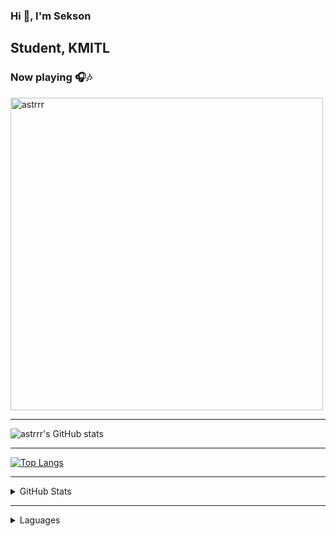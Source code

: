 ### Hi 👋, I'm Sekson  
Student, KMITL
---
### Now playing 🎧🎶

[<img src="https://readme-spotify-status2-astrrr.vercel.app/api/run-spotify-status" alt="astrrr" width="500" />](https://open.spotify.com/user/215k6liyjkpwnbrjjgvest2wq) 

---


 ![astrrr's GitHub stats](https://github-readme-stats.vercel.app/api?username=astrrr&show_icons=true&theme=cobalt)
 

---

 
  [![Top Langs](https://github-readme-stats.vercel.app/api/top-langs/?username=astrrr&layout=compact)](https://github.com/anuraghazra/github-readme-stats)
  

---
<details>
  <summary>GitHub Stats</summary>

  ![astrrr's GitHub stats](https://github-readme-stats.vercel.app/api?username=astrrr&count_private=true&show_icons=true&theme=cobalt)

</details>

---
<details>
  <summary>Laguages</summary>

  [![Top Langs](https://github-readme-stats.vercel.app/api/top-langs/?username=astrrr&layout=compact)](https://github.com/anuraghazra/github-readme-stats)

</details>

<!--
**astrrr/astrrr** is a ✨ _special_ ✨ repository because its `README.md` (this file) appears on your GitHub profile.

Here are some ideas to get you started:

- 🔭 I’m currently working on ...
- 🌱 I’m currently learning ...
- 👯 I’m looking to collaborate on ...
- 🤔 I’m looking for help with ...
- 💬 Ask me about ...
- 📫 How to reach me: ...
- 😄 Pronouns: ...
- ⚡ Fun fact: ...
-->
